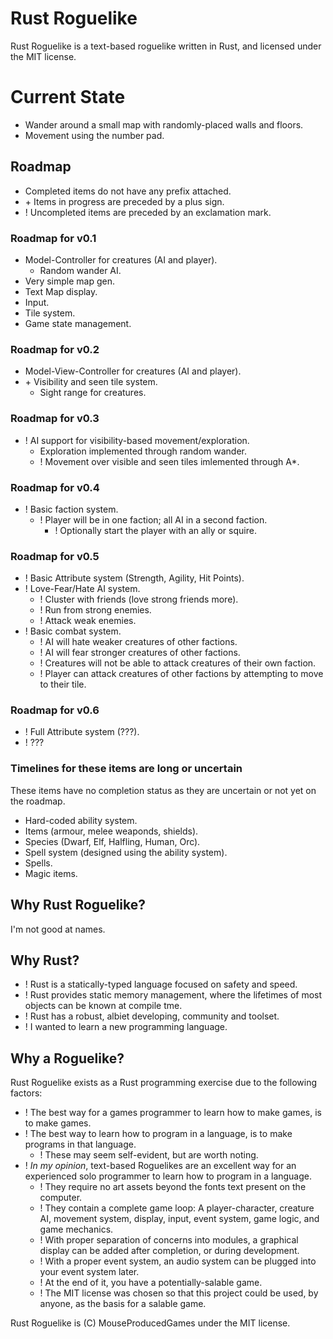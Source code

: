 # Rust Roguelike

Rust Roguelike is a text-based roguelike written in Rust, and licensed under the MIT license.

# Current State

* Wander around a small map with randomly-placed walls and floors.
* Movement using the number pad.

## Roadmap

* Completed items do not have any prefix attached.
* \+ Items in progress are preceded by a plus sign.
* ! Uncompleted items are preceded by an exclamation mark.

### Roadmap for v0.1

* Model-Controller for creatures (AI and player).
  * Random wander AI.
* Very simple map gen.
* Text Map display.
* Input.
* Tile system.
* Game state management.

### Roadmap for v0.2

* Model-View-Controller for creatures (AI and player).
* \+ Visibility and seen tile system.
  * Sight range for creatures.

### Roadmap for v0.3

* ! AI support for visibility-based movement/exploration.
  * Exploration implemented through random wander.
  * ! Movement over visible and seen tiles imlemented through A*.

### Roadmap for v0.4

* ! Basic faction system.
  * ! Player will be in one faction; all AI in a second faction.
    * ! Optionally start the player with an ally or squire. 

### Roadmap for v0.5

* ! Basic Attribute system (Strength, Agility, Hit Points).
* ! Love-Fear/Hate AI system.
  * ! Cluster with friends (love strong friends more).
  * ! Run from strong enemies.
  * ! Attack weak enemies.
* ! Basic combat system.
  * ! AI will hate weaker creatures of other factions.
  * ! AI will fear stronger creatures of other factions.
  * ! Creatures will not be able to attack creatures of their own faction.
  * ! Player can attack creatures of other factions by attempting to move to their tile.

### Roadmap for v0.6

* ! Full Attribute system (???).
* ! ???

### Timelines for these items are long or uncertain

These items have no completion status as they are uncertain or not yet on the roadmap.

* Hard-coded ability system.
* Items (armour, melee weaponds, shields).
* Species (Dwarf, Elf, Halfling, Human, Orc).
* Spell system (designed using the ability system).
* Spells.
* Magic items.

## Why Rust Roguelike?

I'm not good at names.

## Why Rust?

* ! Rust is a statically-typed language focused on safety and speed.
* ! Rust provides static memory management, where the lifetimes of most objects can be known at compile tme.
* ! Rust has a robust, albiet developing, community and toolset.
* ! I wanted to learn a new programming language.

## Why a Roguelike?

Rust Roguelike exists as a Rust programming exercise due to the following factors:

* ! The best way for a games programmer to learn how to make games, is to make games.
* ! The best way to learn how to program in a language, is to make programs in that language.
  * ! These may seem self-evident, but are worth noting.
* ! *In my opinion*, text-based Roguelikes are an excellent way for an experienced solo programmer to learn how to program in a language.
  * ! They require no art assets beyond the fonts text present on the computer.
  * ! They contain a complete game loop: A player-character, creature AI, movement system, display, input, event system, game logic, and game mechanics.
  * ! With proper separation of concerns into modules, a graphical display can be added after completion, or during development.
  * ! With a proper event system, an audio system can be plugged into your event system later.
  * ! At the end of it, you have a potentially-salable game.
  * ! The MIT license was chosen so that this project could be used, by anyone, as the basis for a salable game.

Rust Roguelike is (C) MouseProducedGames under the MIT license.